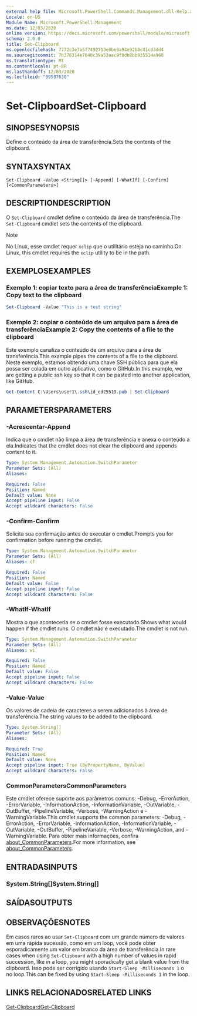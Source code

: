 ```yaml
---
external help file: Microsoft.PowerShell.Commands.Management.dll-Help.xml
Locale: en-US
Module Name: Microsoft.PowerShell.Management
ms.date: 12/03/2020
online version: https://docs.microsoft.com/powershell/module/microsoft.powershell.management/set-clipboard?view=powershell-7.2&WT.mc_id=ps-gethelp
schema: 2.0.0
title: Set-Clipboard
ms.openlocfilehash: 7772c3e7a5f7492713e0be9a94e92b8c41cd3dd4
ms.sourcegitcommit: 7b376314e7640c39a53aac9f0db8bb935514a960
ms.translationtype: MT
ms.contentlocale: pt-BR
ms.lasthandoff: 12/03/2020
ms.locfileid: "99597630"
---
```

# <span data-ttu-id="b09af-102">Set-Clipboard</span><span class="sxs-lookup"><span data-stu-id="b09af-102">Set-Clipboard</span></span>

## <span data-ttu-id="b09af-103">SINOPSE</span><span class="sxs-lookup"><span data-stu-id="b09af-103">SYNOPSIS</span></span>
<span data-ttu-id="b09af-104">Define o conteúdo da área de transferência.</span><span class="sxs-lookup"><span data-stu-id="b09af-104">Sets the contents of the clipboard.</span></span>

## <span data-ttu-id="b09af-105">SYNTAX</span><span class="sxs-lookup"><span data-stu-id="b09af-105">SYNTAX</span></span>

```
Set-Clipboard -Value <String[]> [-Append] [-WhatIf] [-Confirm] [<CommonParameters>]
```

## <span data-ttu-id="b09af-106">DESCRIPTION</span><span class="sxs-lookup"><span data-stu-id="b09af-106">DESCRIPTION</span></span>

<span data-ttu-id="b09af-107">O `Set-Clipboard` cmdlet define o conteúdo da área de transferência.</span><span class="sxs-lookup"><span data-stu-id="b09af-107">The `Set-Clipboard` cmdlet sets the contents of the clipboard.</span></span>

> [!NOTE]
> <span data-ttu-id="b09af-108">No Linux, esse cmdlet requer `xclip` que o utilitário esteja no caminho.</span><span class="sxs-lookup"><span data-stu-id="b09af-108">On Linux, this cmdlet requires the `xclip` utility to be in the path.</span></span>

## <span data-ttu-id="b09af-109">EXEMPLOS</span><span class="sxs-lookup"><span data-stu-id="b09af-109">EXAMPLES</span></span>

### <span data-ttu-id="b09af-110">Exemplo 1: copiar texto para a área de transferência</span><span class="sxs-lookup"><span data-stu-id="b09af-110">Example 1: Copy text to the clipboard</span></span>

```powershell
Set-Clipboard -Value "This is a test string"
```

### <span data-ttu-id="b09af-111">Exemplo 2: copiar o conteúdo de um arquivo para a área de transferência</span><span class="sxs-lookup"><span data-stu-id="b09af-111">Example 2: Copy the contents of a file to the clipboard</span></span>

<span data-ttu-id="b09af-112">Este exemplo canaliza o conteúdo de um arquivo para a área de transferência.</span><span class="sxs-lookup"><span data-stu-id="b09af-112">This example pipes the contents of a file to the clipboard.</span></span> <span data-ttu-id="b09af-113">Neste exemplo, estamos obtendo uma chave SSH pública para que ela possa ser colada em outro aplicativo, como o GitHub.</span><span class="sxs-lookup"><span data-stu-id="b09af-113">In this example, we are getting a public ssh key so that it can be pasted into another application, like GitHub.</span></span>

```powershell
Get-Content C:\Users\user1\.ssh\id_ed25519.pub | Set-Clipboard
```

## <span data-ttu-id="b09af-114">PARAMETERS</span><span class="sxs-lookup"><span data-stu-id="b09af-114">PARAMETERS</span></span>

### <span data-ttu-id="b09af-115">-Acrescentar</span><span class="sxs-lookup"><span data-stu-id="b09af-115">-Append</span></span>

<span data-ttu-id="b09af-116">Indica que o cmdlet não limpa a área de transferência e anexa o conteúdo a ela.</span><span class="sxs-lookup"><span data-stu-id="b09af-116">Indicates that the cmdlet does not clear the clipboard and appends content to it.</span></span>

```yaml
Type: System.Management.Automation.SwitchParameter
Parameter Sets: (All)
Aliases:

Required: False
Position: Named
Default value: None
Accept pipeline input: False
Accept wildcard characters: False
```

### <span data-ttu-id="b09af-117">-Confirm</span><span class="sxs-lookup"><span data-stu-id="b09af-117">-Confirm</span></span>

<span data-ttu-id="b09af-118">Solicita sua confirmação antes de executar o cmdlet.</span><span class="sxs-lookup"><span data-stu-id="b09af-118">Prompts you for confirmation before running the cmdlet.</span></span>

```yaml
Type: System.Management.Automation.SwitchParameter
Parameter Sets: (All)
Aliases: cf

Required: False
Position: Named
Default value: False
Accept pipeline input: False
Accept wildcard characters: False
```

### <span data-ttu-id="b09af-119">-WhatIf</span><span class="sxs-lookup"><span data-stu-id="b09af-119">-WhatIf</span></span>

<span data-ttu-id="b09af-120">Mostra o que aconteceria se o cmdlet fosse executado.</span><span class="sxs-lookup"><span data-stu-id="b09af-120">Shows what would happen if the cmdlet runs.</span></span> <span data-ttu-id="b09af-121">O cmdlet não é executado.</span><span class="sxs-lookup"><span data-stu-id="b09af-121">The cmdlet is not run.</span></span>

```yaml
Type: System.Management.Automation.SwitchParameter
Parameter Sets: (All)
Aliases: wi

Required: False
Position: Named
Default value: False
Accept pipeline input: False
Accept wildcard characters: False
```

### <span data-ttu-id="b09af-122">-Value</span><span class="sxs-lookup"><span data-stu-id="b09af-122">-Value</span></span>

<span data-ttu-id="b09af-123">Os valores de cadeia de caracteres a serem adicionados à área de transferência.</span><span class="sxs-lookup"><span data-stu-id="b09af-123">The string values to be added to the clipboard.</span></span>

```yaml
Type: System.String[]
Parameter Sets: (All)
Aliases:

Required: True
Position: Named
Default value: None
Accept pipeline input: True (ByPropertyName, ByValue)
Accept wildcard characters: False
```

### <span data-ttu-id="b09af-124">CommonParameters</span><span class="sxs-lookup"><span data-stu-id="b09af-124">CommonParameters</span></span>

<span data-ttu-id="b09af-125">Este cmdlet oferece suporte aos parâmetros comuns: -Debug, -ErrorAction, -ErrorVariable, -InformationAction, -InformationVariable, -OutVariable, -OutBuffer, -PipelineVariable, -Verbose, -WarningAction e -WarningVariable.</span><span class="sxs-lookup"><span data-stu-id="b09af-125">This cmdlet supports the common parameters: -Debug, -ErrorAction, -ErrorVariable, -InformationAction, -InformationVariable, -OutVariable, -OutBuffer, -PipelineVariable, -Verbose, -WarningAction, and -WarningVariable.</span></span> <span data-ttu-id="b09af-126">Para obter mais informações, confira [about_CommonParameters](https://go.microsoft.com/fwlink/?LinkID=113216).</span><span class="sxs-lookup"><span data-stu-id="b09af-126">For more information, see [about_CommonParameters](https://go.microsoft.com/fwlink/?LinkID=113216).</span></span>

## <span data-ttu-id="b09af-127">ENTRADAS</span><span class="sxs-lookup"><span data-stu-id="b09af-127">INPUTS</span></span>

### <span data-ttu-id="b09af-128">System.String[]</span><span class="sxs-lookup"><span data-stu-id="b09af-128">System.String[]</span></span>

## <span data-ttu-id="b09af-129">SAÍDAS</span><span class="sxs-lookup"><span data-stu-id="b09af-129">OUTPUTS</span></span>

## <span data-ttu-id="b09af-130">OBSERVAÇÕES</span><span class="sxs-lookup"><span data-stu-id="b09af-130">NOTES</span></span>

<span data-ttu-id="b09af-131">Em casos raros ao usar `Set-Clipboard` com um grande número de valores em uma rápida sucessão, como em um loop, você pode obter esporadicamente um valor em branco da área de transferência.</span><span class="sxs-lookup"><span data-stu-id="b09af-131">In rare cases when using `Set-Clipboard` with a high number of values in rapid succession, like in a loop, you might sporadically get a blank value from the clipboard.</span></span> <span data-ttu-id="b09af-132">Isso pode ser corrigido usando `Start-Sleep -Milliseconds 1` o no loop.</span><span class="sxs-lookup"><span data-stu-id="b09af-132">This can be fixed by using `Start-Sleep -Milliseconds 1` in the loop.</span></span>

## <span data-ttu-id="b09af-133">LINKS RELACIONADOS</span><span class="sxs-lookup"><span data-stu-id="b09af-133">RELATED LINKS</span></span>

[<span data-ttu-id="b09af-134">Get-Clipboard</span><span class="sxs-lookup"><span data-stu-id="b09af-134">Get-Clipboard</span></span>](Get-Clipboard.md)
